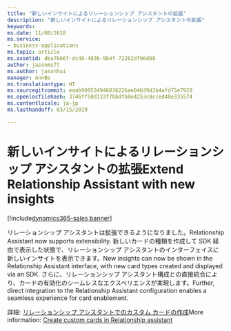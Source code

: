 ```yaml
---
title: "新しいインサイトによるリレーションシップ アシスタントの拡張"
description: "新しいインサイトによるリレーションシップ アシスタントの拡張"
keywords: 
ms.date: 11/08/2018
ms.service:
- business-applications
ms.topic: article
ms.assetid: dba7666f-dc48-483b-9b4f-72262df96d88
author: jasonmsft
ms.author: jasonhui
manager: AnnBe
ms.translationtype: HT
ms.sourcegitcommit: eaab909534946036226ae04b39d3b4afd75e7929
ms.openlocfilehash: 3746ff50d133f7bbdfb8e4253c8cced48e335574
ms.contentlocale: ja-jp
ms.lasthandoff: 03/15/2019

---
```


# <a name="extend-relationship-assistant-with-new-insights"></a><span data-ttu-id="e83bf-103">新しいインサイトによるリレーションシップ アシスタントの拡張</span><span class="sxs-lookup"><span data-stu-id="e83bf-103">Extend Relationship Assistant with new insights</span></span>

[!include[dynamics365-sales banner](../includes/dynamics365-sales.md)]

<span data-ttu-id="e83bf-104">リレーションシップ アシスタントは拡張できるようになりました。</span><span class="sxs-lookup"><span data-stu-id="e83bf-104">Relationship Assistant now supports extensibility.</span></span>  <span data-ttu-id="e83bf-105">新しいカードの種類を作成して SDK 経由で表示した状態で、リレーションシップ アシスタントのインターフェイスに新しいインサイトを表示できます。</span><span class="sxs-lookup"><span data-stu-id="e83bf-105">New insights can now be shown in the Relationship Assistant interface, with new card types created and displayed via an SDK.</span></span> <span data-ttu-id="e83bf-106">さらに、リレーションシップ アシスタント構成との直接統合により、カードの有効化のシームレスなエクスペリエンスが実現します。</span><span class="sxs-lookup"><span data-stu-id="e83bf-106">Further, direct integration to the Relationship Assistant configuration enables a seamless experience for card enablement.</span></span>

<span data-ttu-id="e83bf-107">詳細: [リレーションシップ アシスタントでのカスタム カードの作成](https://docs.microsoft.com/dynamics365/customer-engagement/sales-enterprise/extend-relationship-assistant-card)</span><span class="sxs-lookup"><span data-stu-id="e83bf-107">More information: [Create custom cards in Relationship assistant](https://docs.microsoft.com/dynamics365/customer-engagement/sales-enterprise/extend-relationship-assistant-card)</span></span>

